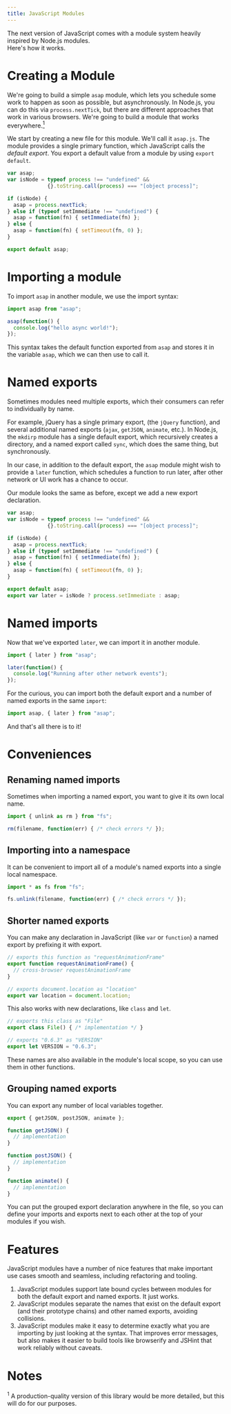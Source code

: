 ```yaml
---
title: JavaScript Modules
---
```


The next version of JavaScript comes with a module system heavily
inspired by Node.js modules.<br>Here's how it works.

# Creating a Module

We're going to build a simple `asap` module, which lets you schedule some
work to happen as soon as possible, but asynchronously. In Node.js, you
can do this via `process.nextTick`, but there are different approaches
that work in various browsers. We're going to build a module that works
everywhere.[<sup>1</sup>](#footnote-1)

We start by creating a new file for this module. We'll call it `asap.js`.
The module provides a single primary function, which JavaScript calls
the *default export*. You export a default value from a module by using
`export default`.

```js
var asap;
var isNode = typeof process !== "undefined" &&
             {}.toString.call(process) === "[object process]";

if (isNode) {
  asap = process.nextTick;
} else if (typeof setImmediate !== "undefined") {
  asap = function(fn) { setImmediate(fn) };
} else {
  asap = function(fn) { setTimeout(fn, 0) };
}

export default asap;
```

# Importing a module

To import `asap` in another module, we use the import syntax:

```js
import asap from "asap";

asap(function() {
  console.log("hello async world!");
});
```

This syntax takes the default function exported from `asap` and stores it
in the variable `asap`, which we can then use to call it.

# Named exports

Sometimes modules need multiple exports, which their consumers can refer
to individually by name.

For example, jQuery has a single primary export, (the `jQuery`
function), and several additional named exports (`ajax`, `getJSON`,
`animate`, etc.).  In Node.js, the `mkdirp` module has a single default
export, which recursively creates a directory, and a named export called
`sync`, which does the same thing, but synchronously.

In our case, in addition to the default export, the `asap` module might
wish to provide a `later` function, which schedules a function to run
later, after other network or UI work has a chance to occur.

Our module looks the same as before, except we add a new export
declaration.

```js
var asap;
var isNode = typeof process !== "undefined" &&
             {}.toString.call(process) === "[object process]";

if (isNode) {
  asap = process.nextTick;
} else if (typeof setImmediate !== "undefined") {
  asap = function(fn) { setImmediate(fn) };
} else {
  asap = function(fn) { setTimeout(fn, 0) };
}

export default asap;
export var later = isNode ? process.setImmediate : asap;
```

# Named imports

Now that we've exported `later`, we can import it in another module.

```js
import { later } from "asap";

later(function() {
  console.log("Running after other network events");
});
```

For the curious, you can import both the default export and a number of
named exports in the same `import`:

```js
import asap, { later } from "asap";
```

And that's all there is to it!

# Conveniences

## Renaming named imports

Sometimes when importing a named export, you want to give it its own
local name.

```js
import { unlink as rm } from "fs";

rm(filename, function(err) { /* check errors */ });
```

## Importing into a namespace

It can be convenient to import all of a module's named exports into a
single local namespace.

```js
import * as fs from "fs";

fs.unlink(filename, function(err) { /* check errors */ });
```

## Shorter named exports

You can make any declaration in JavaScript (like `var` or `function`)
a named export by prefixing it with export.

```js
// exports this function as "requestAnimationFrame"
export function requestAnimationFrame() {
  // cross-browser requestAnimationFrame
}

// exports document.location as "location"
export var location = document.location; 
```

This also works with new declarations, like `class` and `let`.

```js
// exports this class as "File"
export class File() { /* implementation */ }

// exports "0.6.3" as "VERSION"
export let VERSION = "0.6.3";
```

These names are also available in the module's local scope, so you can
use them in other functions.

## Grouping named exports

You can export any number of local variables together.

```js
export { getJSON, postJSON, animate };

function getJSON() {
  // implementation
}

function postJSON() {
  // implementation
}

function animate() {
  // implementation
}
```

You can put the grouped export declaration anywhere in the file, so you
can define your imports and exports next to each other at the top of
your modules if you wish.

# Features

JavaScript modules have a number of nice features that make important
use cases smooth and seamless, including refactoring and tooling.

1. JavaScript modules support late bound cycles between modules for both
   the default export and named exports. It just works.
2. JavaScript modules separate the names that exist on the default
   export (and their prototype chains) and other named exports, avoiding
   collisions.
3. JavaScript modules make it easy to determine exactly what you are
   importing by just looking at the syntax. That improves error
   messages, but also makes it easier to build tools like browserify and
   JSHint that work reliably without caveats.

# Notes

<span id="footnote-1"><sup>1</sup> A production-quality version of this library would be more
detailed, but this will do for our purposes.</span>
